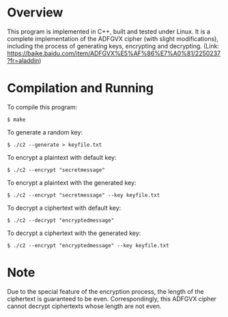 # Overview
This program is implemented in C++, built and tested under Linux. It is a complete implementation of the ADFGVX cipher (with slight modifications), including the process of generating keys, encrypting and decrypting. (Link: https://baike.baidu.com/item/ADFGVX%E5%AF%86%E7%A0%81/2250237?fr=aladdin)
# Compilation and Running
To compile this program:
```
$ make
```
To generate a random key:
```
$ ./c2 --generate > keyfile.txt
```
To encrypt a plaintext with default key:
```
$ ./c2 --encrypt "secretmessage"
```
To encrypt a plaintext with the generated key:
```
$ ./c2 --encrypt "secretmessage" --key keyfile.txt
```
To decrypt a ciphertext with default key:
```
$ ./c2 --decrypt "encryptedmessage"
```
To decrypt a ciphertext with the generated key:
```
$ ./c2 --encrypt "encryptedmessage" --key keyfile.txt
```
# Note
Due to the special feature of the encryption process, the length of the ciphertext is guaranteed to be even. Correspondingly, this ADFGVX cipher cannot decrypt ciphertexts whose length are not even.

